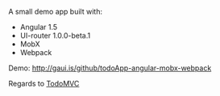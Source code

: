 A small demo app built with:
- Angular 1.5
- UI-router 1.0.0-beta.1
- MobX
- Webpack

Demo: http://gaui.is/github/todoApp-angular-mobx-webpack

Regards to [TodoMVC](http://todomvc.com)
